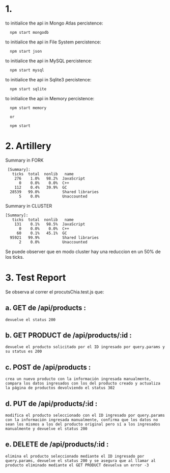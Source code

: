 # 1.
to initialice the api in Mongo Atlas percistence:
```
  npm start mongodb
```
to initialice the api in File System percistence:
```
  npm start json
```
to initialice the api in MySQL percistence:
```
  npm start mysql
```
to initialice the api in Sqlite3 percistence:
```
  npm start sqlite
```
to initialice the api in Memory percistence:
```
  npm start memory

  or

  npm start
```
# 2. Artillery

Summary in FORK 
```
 [Summary]:
   ticks  total  nonlib   name
    276    1.0%   98.2%  JavaScript
      0    0.0%    0.0%  C++
    112    0.4%   39.9%  GC
  28539   99.0%          Shared libraries
      5    0.0%          Unaccounted

```

Summary in CLUSTER 
```
[Summary]:
   ticks  total  nonlib   name
    131    0.1%   98.5%  JavaScript
      0    0.0%    0.0%  C++
     60    0.1%   45.1%  GC
  95921   99.9%          Shared libraries
      2    0.0%          Unaccounted

```

Se puede observer que en modo cluster hay una reduccion en un 50% de los ticks.

# 3. Test Report

Se observa al correr el procutsChia.test.js que:

  ## a. GET de /api/products :
    devuelve el status 200
  
  ## b. GET PRODUCT de /api/products/:id :
    devuelve el producto solicitado por el ID ingresado por query.params y su status es 200

  ## c. POST de /api/products :
    crea un nuevo producto con la información ingresada manualmente, compara los datos ingresados con los del producto creado y actualiza la página de productos devolviendo el status 302

  ## d. PUT de /api/products/:id :
    modifica el producto seleccionado con el ID ingresado por query.params con la información ingresada manualmente, confirma que los datos no sean los mismos a los del producto original pero sí a los ingresados manualmente y devuelve el status 200

  ## e. DELETE de /api/products/:id :
    elimina el producto seleccionado mediante el ID ingresado por query.params, devuelve el status 200 y se asegura que al llamar al producto eliminado mediante el GET PRODUCT devuelva un error -3


